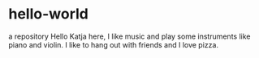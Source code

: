 # hello-world
a repository
Hello Katja here, I like music and play some instruments like piano and violin. 
I like to hang out with friends and I love pizza. 
